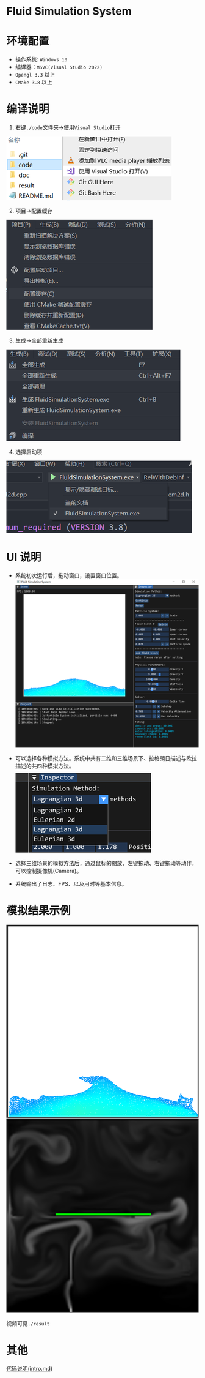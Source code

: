 # Fluid Simulation System

# 环境配置

- 操作系统: `Windows 10`
- 编译器：`MSVC(Visual Studio 2022)`
- `Opengl 3.3` 以上
- `CMake 3.8` 以上

# 编译说明

1.  右键`./code`文件夹->使用`Visual Studio`打开

![](./doc/image/rm1.png)

2.  项目->配置缓存

![](./doc/image/rm2.png)

3.  生成->全部重新生成

![](./doc/image/rm3.png)

4.  选择启动项

![](./doc/image/rm4.png)

# UI 说明

- 系统初次运行后，拖动窗口，设置窗口位置。
  ![](./doc/image/rm5.png)

- 可以选择各种模拟方法。系统中共有二维和三维场景下、拉格朗日描述与欧拉描述的共四种模拟方法。
  ![](./doc/image/rm6.png)

- 选择三维场景的模拟方法后，通过鼠标的缩放、左键拖动、右键拖动等动作，可以控制摄像机(Camera)。

- 系统输出了日志、FPS、以及用时等基本信息。

# 模拟结果示例

![](./doc/image/rm7.png)
![](./doc/image/rm8.png)

视频可见`./result`

# 其他

[代码说明(intro.md)](./doc/intro.md)

